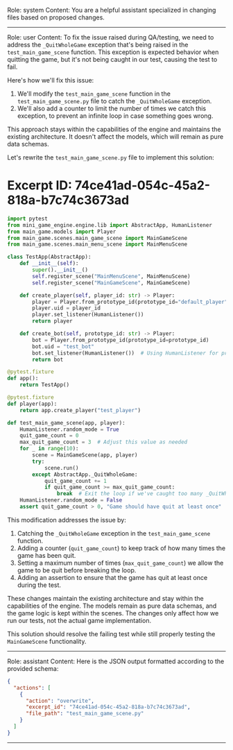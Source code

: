 Role: system
Content: You are a helpful assistant specialized in changing files based on proposed changes.
__________________
Role: user
Content: To fix the issue raised during QA/testing, we need to address the `_QuitWholeGame` exception that's being raised in the `test_main_game_scene` function. This exception is expected behavior when quitting the game, but it's not being caught in our test, causing the test to fail.

Here's how we'll fix this issue:

1. We'll modify the `test_main_game_scene` function in the `test_main_game_scene.py` file to catch the `_QuitWholeGame` exception.
2. We'll also add a counter to limit the number of times we catch this exception, to prevent an infinite loop in case something goes wrong.

This approach stays within the capabilities of the engine and maintains the existing architecture. It doesn't affect the models, which will remain as pure data schemas.

Let's rewrite the `test_main_game_scene.py` file to implement this solution:

# Excerpt ID: 74ce41ad-054c-45a2-818a-b7c74c3673ad
```python test_main_game_scene.py
import pytest
from mini_game_engine.engine.lib import AbstractApp, HumanListener
from main_game.models import Player
from main_game.scenes.main_game_scene import MainGameScene
from main_game.scenes.main_menu_scene import MainMenuScene

class TestApp(AbstractApp):
    def __init__(self):
        super().__init__()
        self.register_scene("MainMenuScene", MainMenuScene)
        self.register_scene("MainGameScene", MainGameScene)

    def create_player(self, player_id: str) -> Player:
        player = Player.from_prototype_id(prototype_id="default_player")
        player.uid = player_id
        player.set_listener(HumanListener())
        return player

    def create_bot(self, prototype_id: str) -> Player:
        bot = Player.from_prototype_id(prototype_id=prototype_id)
        bot.uid = "test_bot"
        bot.set_listener(HumanListener())  # Using HumanListener for predictability in tests
        return bot

@pytest.fixture
def app():
    return TestApp()

@pytest.fixture
def player(app):
    return app.create_player("test_player")

def test_main_game_scene(app, player):
    HumanListener.random_mode = True
    quit_game_count = 0
    max_quit_game_count = 3  # Adjust this value as needed
    for _ in range(10):
        scene = MainGameScene(app, player)
        try:
            scene.run()
        except AbstractApp._QuitWholeGame:
            quit_game_count += 1
            if quit_game_count >= max_quit_game_count:
                break  # Exit the loop if we've caught too many _QuitWholeGame exceptions
    HumanListener.random_mode = False
    assert quit_game_count > 0, "Game should have quit at least once"
```

This modification addresses the issue by:

1. Catching the `_QuitWholeGame` exception in the `test_main_game_scene` function.
2. Adding a counter (`quit_game_count`) to keep track of how many times the game has been quit.
3. Setting a maximum number of times (`max_quit_game_count`) we allow the game to be quit before breaking the loop.
4. Adding an assertion to ensure that the game has quit at least once during the test.

These changes maintain the existing architecture and stay within the capabilities of the engine. The models remain as pure data schemas, and the game logic is kept within the scenes. The changes only affect how we run our tests, not the actual game implementation.

This solution should resolve the failing test while still properly testing the `MainGameScene` functionality.
__________________
Role: assistant
Content: Here is the JSON output formatted according to the provided schema:

```json
{
  "actions": [
    {
      "action": "overwrite",
      "excerpt_id": "74ce41ad-054c-45a2-818a-b7c74c3673ad",
      "file_path": "test_main_game_scene.py"
    }
  ]
}
```
__________________

